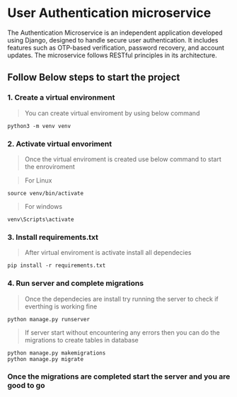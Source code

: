 # User Authentication microservice
The Authentication Microservice is an independent application developed using Django, designed to handle secure user authentication. It includes features such as OTP-based verification, password recovery, and account updates. The microservice follows RESTful principles in its architecture. 


## Follow Below steps to start the project

### 1. Create a virtual environment
> You can create virtual enviroment by using below command
```
python3 -m venv venv
```

### 2. Activate virtual envoriment 
> Once the virtual enviroment is created use below command to start the enroviroment

> For Linux
```
source venv/bin/activate
```

> For windows
```
venv\Scripts\activate
```

### 3. Install requirements.txt
> After virtual enviroment is activate install all dependecies
```
pip install -r requirements.txt
```

### 4. Run server and complete migrations
> Once the dependecies are install try running the server to check if everthing is working fine
```
python manage.py runserver
```

> If server start without encountering any errors then you can do the migrations to create tables in database
```
python manage.py makemigrations
python manage.py migrate
```

### Once the migrations are completed start the server and you are good to go
